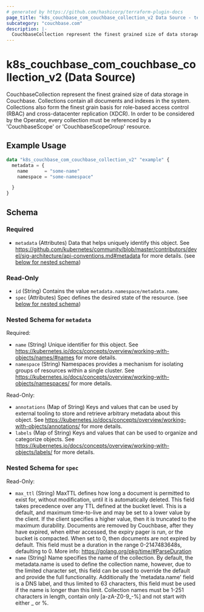 ```yaml
---
# generated by https://github.com/hashicorp/terraform-plugin-docs
page_title: "k8s_couchbase_com_couchbase_collection_v2 Data Source - terraform-provider-k8s"
subcategory: "couchbase.com"
description: |-
  CouchbaseCollection represent the finest grained size of data storage in Couchbase. Collections contain all documents and indexes in the system.  Collections also form the finest grain basis for role-based access control (RBAC) and cross-datacenter replication (XDCR).  In order to be considered by the Operator, every collection must be referenced by a 'CouchbaseScope' or 'CouchbaseScopeGroup' resource.
---
```


# k8s_couchbase_com_couchbase_collection_v2 (Data Source)

CouchbaseCollection represent the finest grained size of data storage in Couchbase. Collections contain all documents and indexes in the system.  Collections also form the finest grain basis for role-based access control (RBAC) and cross-datacenter replication (XDCR).  In order to be considered by the Operator, every collection must be referenced by a 'CouchbaseScope' or 'CouchbaseScopeGroup' resource.

## Example Usage

```terraform
data "k8s_couchbase_com_couchbase_collection_v2" "example" {
  metadata = {
    name      = "some-name"
    namespace = "some-namespace"

  }
}
```

<!-- schema generated by tfplugindocs -->
## Schema

### Required

- `metadata` (Attributes) Data that helps uniquely identify this object. See https://github.com/kubernetes/community/blob/master/contributors/devel/sig-architecture/api-conventions.md#metadata for more details. (see [below for nested schema](#nestedatt--metadata))

### Read-Only

- `id` (String) Contains the value `metadata.namespace/metadata.name`.
- `spec` (Attributes) Spec defines the desired state of the resource. (see [below for nested schema](#nestedatt--spec))

<a id="nestedatt--metadata"></a>
### Nested Schema for `metadata`

Required:

- `name` (String) Unique identifier for this object. See https://kubernetes.io/docs/concepts/overview/working-with-objects/names/#names for more details.
- `namespace` (String) Namespaces provides a mechanism for isolating groups of resources within a single cluster. See https://kubernetes.io/docs/concepts/overview/working-with-objects/namespaces/ for more details.

Read-Only:

- `annotations` (Map of String) Keys and values that can be used by external tooling to store and retrieve arbitrary metadata about this object. See https://kubernetes.io/docs/concepts/overview/working-with-objects/annotations/ for more details.
- `labels` (Map of String) Keys and values that can be used to organize and categorize objects. See https://kubernetes.io/docs/concepts/overview/working-with-objects/labels/ for more details.


<a id="nestedatt--spec"></a>
### Nested Schema for `spec`

Read-Only:

- `max_ttl` (String) MaxTTL defines how long a document is permitted to exist for, without modification, until it is automatically deleted.  This field takes precedence over any TTL defined at the bucket level.  This is a default, and maximum time-to-live and may be set to a lower value by the client.  If the client specifies a higher value, then it is truncated to the maximum durability.  Documents are removed by Couchbase, after they have expired, when either accessed, the expiry pager is run, or the bucket is compacted.  When set to 0, then documents are not expired by default.  This field must be a duration in the range 0-2147483648s, defaulting to 0.  More info: https://golang.org/pkg/time/#ParseDuration
- `name` (String) Name specifies the name of the collection.  By default, the metadata.name is used to define the collection name, however, due to the limited character set, this field can be used to override the default and provide the full functionality. Additionally the 'metadata.name' field is a DNS label, and thus limited to 63 characters, this field must be used if the name is longer than this limit. Collection names must be 1-251 characters in length, contain only [a-zA-Z0-9_-%] and not start with either _ or %.
